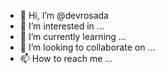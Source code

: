 - 👋 Hi, I’m @devrosada
- 👀 I’m interested in ...
- 🌱 I’m currently learning ...
- 💞️ I’m looking to collaborate on ...
- 📫 How to reach me ...

<!---
devrosada/devrosada is a ✨ special ✨ repository because its `README.md` (this file) appears on your GitHub profile.
You can click the Preview link to take a look at your changes.
--->
